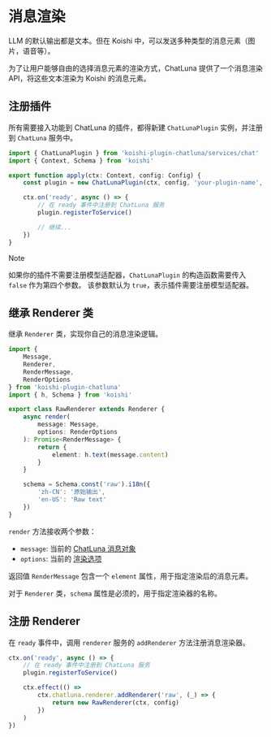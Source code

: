 # 消息渲染

LLM 的默认输出都是文本。但在 Koishi 中，可以发送多种类型的消息元素（图片，语音等）。

为了让用户能够自由的选择消息元素的渲染方式，ChatLuna 提供了一个消息渲染 API，将这些文本渲染为 Koishi 的消息元素。

## 注册插件

所有需要接入功能到 ChatLuna 的插件，都得新建 `ChatLunaPlugin` 实例，并注册到 `ChatLuna` 服务中。

```typescript
import { ChatLunaPlugin } from 'koishi-plugin-chatluna/services/chat'
import { Context, Schema } from 'koishi'

export function apply(ctx: Context, config: Config) {
    const plugin = new ChatLunaPlugin(ctx, config, 'your-plugin-name', false)

    ctx.on('ready', async () => {
        // 在 ready 事件中注册到 ChatLuna 服务
        plugin.registerToService()

        // 继续...
    })
}

```

> [!NOTE]
> 如果你的插件不需要注册模型适配器，`ChatLunaPlugin` 的构造函数需要传入 `false` 作为第四个参数。
> 该参数默认为 `true`，表示插件需要注册模型适配器。

## 继承 Renderer 类

继承 `Renderer` 类，实现你自己的消息渲染逻辑。

```typescript
import {
    Message,
    Renderer,
    RenderMessage,
    RenderOptions
} from 'koishi-plugin-chatluna'
import { h, Schema } from 'koishi'

export class RawRenderer extends Renderer {
    async render(
        message: Message,
        options: RenderOptions
    ): Promise<RenderMessage> {
        return {
            element: h.text(message.content)
        }
    }

    schema = Schema.const('raw').i18n({
        'zh-CN': '原始输出',
        'en-US': 'Raw text'
    })
}

```

`render` 方法接收两个参数：

- `message`: 当前的 [ChatLuna 消息对象](../api-reference/middleware/message)
- `options`: 当前的 [渲染选项](../api-reference/middleware/message-renderer')

返回值 `RenderMessage` 包含一个 `element` 属性，用于指定渲染后的消息元素。

对于 `Renderer` 类，`schema` 属性是必须的，用于指定渲染器的名称。

## 注册 Renderer

在 `ready` 事件中，调用 `renderer` 服务的 `addRenderer` 方法注册消息渲染器。

```typescript
ctx.on('ready', async () => {
    // 在 ready 事件中注册到 ChatLuna 服务
    plugin.registerToService()

    ctx.effect(() =>
        ctx.chatluna.renderer.addRenderer('raw', (_) => {
            return new RawRenderer(ctx, config)
        })
    )
})
```
